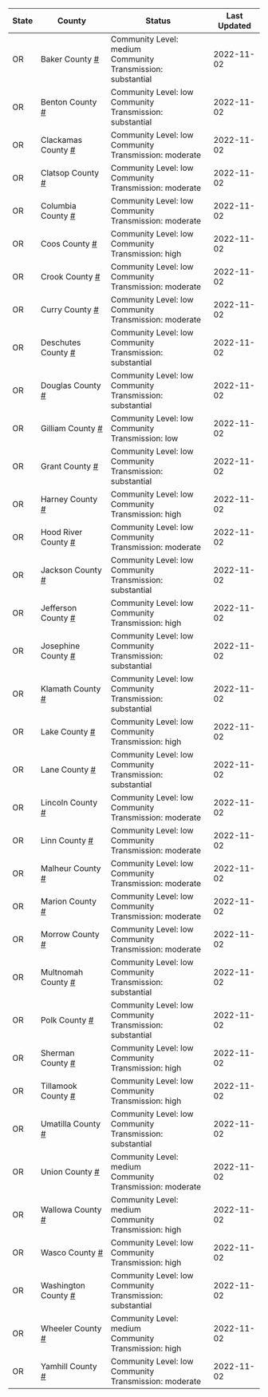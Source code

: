 State | County | Status | Last Updated
--- | --- | --- | --- 
OR | Baker County <a href="#baker_county">#</a> | <a name="baker_county"></a>Community Level: medium<br/>Community Transmission: substantial | 2022-11-02
OR | Benton County <a href="#benton_county">#</a> | <a name="benton_county"></a>Community Level: low<br/>Community Transmission: substantial | 2022-11-02
OR | Clackamas County <a href="#clackamas_county">#</a> | <a name="clackamas_county"></a>Community Level: low<br/>Community Transmission: moderate | 2022-11-02
OR | Clatsop County <a href="#clatsop_county">#</a> | <a name="clatsop_county"></a>Community Level: low<br/>Community Transmission: moderate | 2022-11-02
OR | Columbia County <a href="#columbia_county">#</a> | <a name="columbia_county"></a>Community Level: low<br/>Community Transmission: moderate | 2022-11-02
OR | Coos County <a href="#coos_county">#</a> | <a name="coos_county"></a>Community Level: low<br/>Community Transmission: high | 2022-11-02
OR | Crook County <a href="#crook_county">#</a> | <a name="crook_county"></a>Community Level: low<br/>Community Transmission: moderate | 2022-11-02
OR | Curry County <a href="#curry_county">#</a> | <a name="curry_county"></a>Community Level: low<br/>Community Transmission: moderate | 2022-11-02
OR | Deschutes County <a href="#deschutes_county">#</a> | <a name="deschutes_county"></a>Community Level: low<br/>Community Transmission: substantial | 2022-11-02
OR | Douglas County <a href="#douglas_county">#</a> | <a name="douglas_county"></a>Community Level: low<br/>Community Transmission: substantial | 2022-11-02
OR | Gilliam County <a href="#gilliam_county">#</a> | <a name="gilliam_county"></a>Community Level: low<br/>Community Transmission: low | 2022-11-02
OR | Grant County <a href="#grant_county">#</a> | <a name="grant_county"></a>Community Level: low<br/>Community Transmission: substantial | 2022-11-02
OR | Harney County <a href="#harney_county">#</a> | <a name="harney_county"></a>Community Level: low<br/>Community Transmission: high | 2022-11-02
OR | Hood River County <a href="#hood_river_county">#</a> | <a name="hood_river_county"></a>Community Level: low<br/>Community Transmission: moderate | 2022-11-02
OR | Jackson County <a href="#jackson_county">#</a> | <a name="jackson_county"></a>Community Level: low<br/>Community Transmission: substantial | 2022-11-02
OR | Jefferson County <a href="#jefferson_county">#</a> | <a name="jefferson_county"></a>Community Level: low<br/>Community Transmission: high | 2022-11-02
OR | Josephine County <a href="#josephine_county">#</a> | <a name="josephine_county"></a>Community Level: low<br/>Community Transmission: substantial | 2022-11-02
OR | Klamath County <a href="#klamath_county">#</a> | <a name="klamath_county"></a>Community Level: low<br/>Community Transmission: substantial | 2022-11-02
OR | Lake County <a href="#lake_county">#</a> | <a name="lake_county"></a>Community Level: low<br/>Community Transmission: high | 2022-11-02
OR | Lane County <a href="#lane_county">#</a> | <a name="lane_county"></a>Community Level: low<br/>Community Transmission: substantial | 2022-11-02
OR | Lincoln County <a href="#lincoln_county">#</a> | <a name="lincoln_county"></a>Community Level: low<br/>Community Transmission: moderate | 2022-11-02
OR | Linn County <a href="#linn_county">#</a> | <a name="linn_county"></a>Community Level: low<br/>Community Transmission: moderate | 2022-11-02
OR | Malheur County <a href="#malheur_county">#</a> | <a name="malheur_county"></a>Community Level: low<br/>Community Transmission: moderate | 2022-11-02
OR | Marion County <a href="#marion_county">#</a> | <a name="marion_county"></a>Community Level: low<br/>Community Transmission: moderate | 2022-11-02
OR | Morrow County <a href="#morrow_county">#</a> | <a name="morrow_county"></a>Community Level: low<br/>Community Transmission: moderate | 2022-11-02
OR | Multnomah County <a href="#multnomah_county">#</a> | <a name="multnomah_county"></a>Community Level: low<br/>Community Transmission: substantial | 2022-11-02
OR | Polk County <a href="#polk_county">#</a> | <a name="polk_county"></a>Community Level: low<br/>Community Transmission: substantial | 2022-11-02
OR | Sherman County <a href="#sherman_county">#</a> | <a name="sherman_county"></a>Community Level: low<br/>Community Transmission: high | 2022-11-02
OR | Tillamook County <a href="#tillamook_county">#</a> | <a name="tillamook_county"></a>Community Level: low<br/>Community Transmission: high | 2022-11-02
OR | Umatilla County <a href="#umatilla_county">#</a> | <a name="umatilla_county"></a>Community Level: low<br/>Community Transmission: substantial | 2022-11-02
OR | Union County <a href="#union_county">#</a> | <a name="union_county"></a>Community Level: medium<br/>Community Transmission: moderate | 2022-11-02
OR | Wallowa County <a href="#wallowa_county">#</a> | <a name="wallowa_county"></a>Community Level: medium<br/>Community Transmission: high | 2022-11-02
OR | Wasco County <a href="#wasco_county">#</a> | <a name="wasco_county"></a>Community Level: low<br/>Community Transmission: high | 2022-11-02
OR | Washington County <a href="#washington_county">#</a> | <a name="washington_county"></a>Community Level: low<br/>Community Transmission: substantial | 2022-11-02
OR | Wheeler County <a href="#wheeler_county">#</a> | <a name="wheeler_county"></a>Community Level: medium<br/>Community Transmission: high | 2022-11-02
OR | Yamhill County <a href="#yamhill_county">#</a> | <a name="yamhill_county"></a>Community Level: low<br/>Community Transmission: moderate | 2022-11-02
